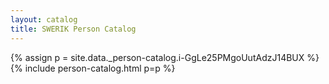 ```yaml
---
layout: catalog
title: SWERIK Person Catalog
---
```

{% assign p = site.data._person-catalog.i-GgLe25PMgoUutAdzJ14BUX %}
{% include person-catalog.html p=p %}

